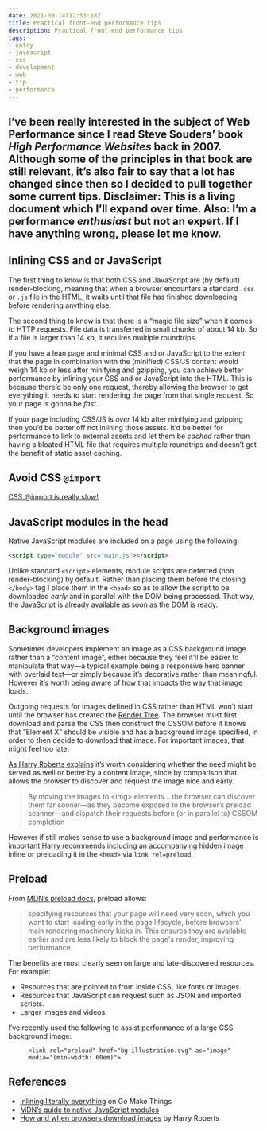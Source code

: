```yaml
---
date: 2021-09-14T12:53:18Z
title: Practical front-end performance tips
description: Practical front-end performance tips
tags:
- entry
- javascript
- css
- development
- web
- tip
- performance
---
```

I’ve been really interested in the subject of Web Performance since I read Steve Souders’ book _High Performance Websites_ back in 2007. Although some of the principles in that book are still relevant, it’s also fair to say that a lot has changed since then so I decided to pull together some current tips. Disclaimer: This is a living document which I’ll expand over time. Also: I’m a performance _enthusiast_ but not an expert. If I have anything wrong, please let me know.
---

## Inlining CSS and or JavaScript

The first thing to know is that both CSS and JavaScript are (by default) render-blocking, meaning that when a browser encounters a standard `.css` or `.js` file in the HTML, it waits until that file has finished downloading before rendering anything else.

The second thing to know is that there is a “magic file size” when it comes to HTTP requests. File data is transferred in small chunks of about 14 kb. So if a file is larger than 14 kb, it requires multiple roundtrips.

If you have a lean page and minimal CSS and or JavaScript to the extent that the page in combination with the (minified) CSS/JS content would weigh 14 kb or less after minifying and gzipping, you can achieve better performance by inlining your CSS and or JavaScript into the HTML. This is because there’d be only one request, thereby allowing the browser to get everything it needs to start rendering the page from that single request. So your page is gonna be _fast_.

If your page including CSS/JS is _over_ 14 kb after minifying and gzipping then you’d be better off not inlining those assets. It’d be better for performance to link to external assets and let them be _cached_ rather than having a bloated HTML file that requires multiple roundtrips and doesn’t get the benefit of static asset caching.

## Avoid CSS `@import`

[CSS @import is really slow!](https://csswizardry.com/2018/11/css-and-network-performance/#avoid-import-in-css-files)

## JavaScript modules in the head

Native JavaScript modules are included on a page using the following:

``` html
<script type="module" src="main.js"></script>
```

Unlike standard `<script>` elements, module scripts are deferred (non render-blocking) by default. Rather than placing them before the closing `</body>` tag I place them in the `<head>` so as to allow the script to be downloaded _early_ and in parallel with the DOM being processed. That way, the JavaScript is already available as soon as the DOM is ready.

## Background images

Sometimes developers implement an image as a CSS background image rather than a “content image”, either because they feel it’ll be easier to manipulate that way—a typical example being a responsive hero banner with overlaid text—or simply because it’s decorative rather than meaningful. However it’s worth being aware of how that impacts the way that image loads.

Outgoing requests for images defined in CSS rather than HTML won’t start until the browser has created the [Render Tree](https://developers.google.com/web/fundamentals/performance/critical-rendering-path/render-tree-construction). The browser must first download and parse the CSS then construct the CSSOM before it knows that “Element X” should be visible and has a background image specified, in order to then decide to download that image. For important images, that might feel too late. 

[As Harry Roberts explains](https://csswizardry.com/2018/06/image-inconsistencies-how-and-when-browsers-download-images/#0) it’s worth considering whether the need might be served as well or better by a content image, since by comparison that allows the browser to discover and request the image nice and early.

> By moving the images to &lt;img&gt; elements… the browser can discover them far sooner—as they become exposed to the browser’s preload scanner—and dispatch their requests before (or in parallel to) CSSOM completion

However if still makes sense to use a background image and performance is important [Harry recommends including an accompanying hidden image](https://twitter.com/csswizardry/status/1276854595382325248) inline or preloading it in the `<head>` via `link rel=preload`.

## Preload

From [MDN’s preload docs](https://developer.mozilla.org/en-US/docs/Web/HTML/Link_types/preload), preload allows:

> specifying resources that your page will need very soon, which you want to start loading early in the page lifecycle, before browsers' main rendering machinery kicks in. This ensures they are available earlier and are less likely to block the page's render, improving performance.

The benefits are most clearly seen on large and late-discovered resources. For example:

- Resources that are pointed to from inside CSS, like fonts or images.
- Resources that JavaScript can request such as JSON and imported scripts.
- Larger images and videos.

I’ve recently used the following to assist performance of a large CSS background image:

<figure>
  
```
<link rel="preload" href="bg-illustration.svg" as="image" media="(min-width: 60em)">
```
  
</figure>

<!--
Other stuff to add:
- optimise font loading (WOFF2, …, …) ref https://www.zachleat.com/web/font-checklist/
- Use HTTP2 which is now supported by all major browsers to optimise asset delivery to users’ devices
-->

## References

- [Inlining literally everything](https://gomakethings.com/inlining-literally-everything-for-better-performance/) on Go Make Things
- [MDN’s guide to native JavaScript modules](https://developer.mozilla.org/en-US/docs/Web/JavaScript/Guide/Modules)
- [How and when browsers download images](https://csswizardry.com/2018/06/image-inconsistencies-how-and-when-browsers-download-images/#0) by Harry Roberts
